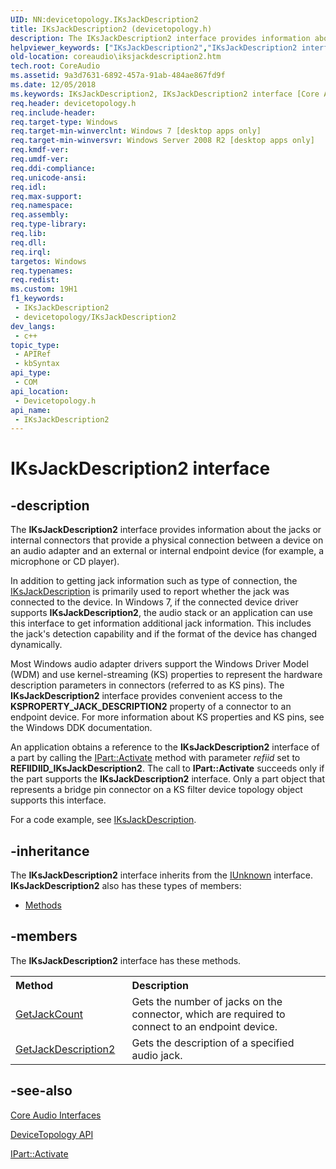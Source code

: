 ```yaml
---
UID: NN:devicetopology.IKsJackDescription2
title: IKsJackDescription2 (devicetopology.h)
description: The IKsJackDescription2 interface provides information about the jacks or internal connectors that provide a physical connection between a device on an audio adapter and an external or internal endpoint device (for example, a microphone or CD player).
helpviewer_keywords: ["IKsJackDescription2","IKsJackDescription2 interface [Core Audio]","IKsJackDescription2 interface [Core Audio]","described","coreaudio.iksjackdescription2","devicetopology/IKsJackDescription2"]
old-location: coreaudio\iksjackdescription2.htm
tech.root: CoreAudio
ms.assetid: 9a3d7631-6892-457a-91ab-484ae867fd9f
ms.date: 12/05/2018
ms.keywords: IKsJackDescription2, IKsJackDescription2 interface [Core Audio], IKsJackDescription2 interface [Core Audio],described, coreaudio.iksjackdescription2, devicetopology/IKsJackDescription2
req.header: devicetopology.h
req.include-header: 
req.target-type: Windows
req.target-min-winverclnt: Windows 7 [desktop apps only]
req.target-min-winversvr: Windows Server 2008 R2 [desktop apps only]
req.kmdf-ver: 
req.umdf-ver: 
req.ddi-compliance: 
req.unicode-ansi: 
req.idl: 
req.max-support: 
req.namespace: 
req.assembly: 
req.type-library: 
req.lib: 
req.dll: 
req.irql: 
targetos: Windows
req.typenames: 
req.redist: 
ms.custom: 19H1
f1_keywords:
 - IKsJackDescription2
 - devicetopology/IKsJackDescription2
dev_langs:
 - c++
topic_type:
 - APIRef
 - kbSyntax
api_type:
 - COM
api_location:
 - Devicetopology.h
api_name:
 - IKsJackDescription2
---
```


# IKsJackDescription2 interface


## -description

The <b>IKsJackDescription2</b> interface provides information about the jacks or internal connectors that provide a physical connection between a device on an audio adapter and an external or internal endpoint device (for example, a microphone or CD player). 

In addition to getting jack information such as 
        type of connection, the <a href="/windows/desktop/api/devicetopology/nn-devicetopology-iksjackdescription">IKsJackDescription</a> is primarily used to report whether the jack was connected to the device. In  Windows 7, if the connected device driver supports <b>IKsJackDescription2</b>, the audio stack or an application can use this interface to get  information additional jack information. This includes the jack's detection capability and  if the format of the device has changed dynamically. 

Most Windows audio adapter drivers support the Windows Driver Model (WDM) and use kernel-streaming (KS) properties to represent the hardware description parameters in connectors (referred to as KS pins). The <b>IKsJackDescription2</b> interface provides convenient access to the <b>KSPROPERTY_JACK_DESCRIPTION2</b> property of a connector to an endpoint device. For more information about KS properties and KS pins, see the Windows DDK documentation.

An application obtains a reference to the <b>IKsJackDescription2</b> interface of a part by calling the <a href="/windows/desktop/api/devicetopology/nf-devicetopology-ipart-activate">IPart::Activate</a> method with parameter <i>refiid</i> set to <b>REFIID</b><b>IID_IKsJackDescription2</b>. The call to <b>IPart::Activate</b> succeeds only if the part supports the <b>IKsJackDescription2</b> interface. Only a part object that represents a bridge pin connector on a KS filter device topology object supports this interface.

For a code example, see <a href="/windows/desktop/api/devicetopology/nn-devicetopology-iksjackdescription">IKsJackDescription</a>.

## -inheritance

The <b xmlns:loc="http://microsoft.com/wdcml/l10n">IKsJackDescription2</b> interface inherits from the <a href="/windows/desktop/api/unknwn/nn-unknwn-iunknown">IUnknown</a> interface. <b>IKsJackDescription2</b> also has these types of members:
<ul>
<li><a href="https://docs.microsoft.com/">Methods</a></li>
</ul>

## -members

The <b>IKsJackDescription2</b> interface has these methods.
<table class="members" id="memberListMethods">
<tr>
<th align="left" width="37%">Method</th>
<th align="left" width="63%">Description</th>
</tr>
<tr data="declared;">
<td align="left" width="37%">
<a href="/windows/desktop/api/devicetopology/nf-devicetopology-iksjackdescription2-getjackcount">GetJackCount</a>
</td>
<td align="left" width="63%">
Gets the number of jacks on the connector, which are required to connect to an endpoint device.

</td>
</tr>
<tr data="declared;">
<td align="left" width="37%">
<a href="/windows/desktop/api/devicetopology/nf-devicetopology-iksjackdescription2-getjackdescription2">GetJackDescription2</a>
</td>
<td align="left" width="63%">
Gets the description of a specified audio jack. 

</td>
</tr>
</table>

## -see-also

<a href="/windows/desktop/CoreAudio/core-audio-interfaces">Core Audio Interfaces</a>



<a href="/windows/desktop/CoreAudio/devicetopology-api">DeviceTopology API</a>



<a href="/windows/desktop/api/devicetopology/nf-devicetopology-ipart-activate">IPart::Activate</a>